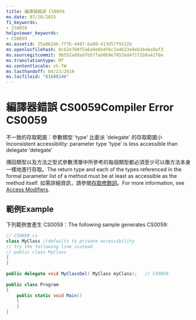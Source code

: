 ```yaml
---
title: 編譯器錯誤 CS0059
ms.date: 07/20/2015
f1_keywords:
- CS0059
helpviewer_keywords:
- CS0059
ms.assetid: 25a8624b-7f7b-4487-ba80-413d57f9132b
ms.openlocfilehash: 0cb2e760f5a6a9e6b4f6c1e4623e8eb3be6a9af3
ms.sourcegitcommit: 9b552addadfb57fab0b9e7852ed4f1f1b8a42f8e
ms.translationtype: MT
ms.contentlocale: zh-TW
ms.lasthandoff: 04/23/2019
ms.locfileid: "61688146"
---
```

# <a name="compiler-error-cs0059"></a><span data-ttu-id="5d985-102">編譯器錯誤 CS0059</span><span class="sxs-lookup"><span data-stu-id="5d985-102">Compiler Error CS0059</span></span>
<span data-ttu-id="5d985-103">不一致的存取範圍：參數類型 'type' 比委派 'delegate' 的存取範圍小</span><span class="sxs-lookup"><span data-stu-id="5d985-103">Inconsistent accessibility: parameter type 'type' is less accessible than delegate 'delegate'</span></span>  
  
 <span data-ttu-id="5d985-104">傳回類型以及方法之型式參數清單中所參考的每個類型都必須至少可以像方法本身一樣地進行存取。</span><span class="sxs-lookup"><span data-stu-id="5d985-104">The return type and each of the types referenced in the formal parameter list of a method must be at least as accessible as the method itself.</span></span> <span data-ttu-id="5d985-105">如需詳細資訊，請參閱[存取修飾詞](../../csharp/programming-guide/classes-and-structs/access-modifiers.md)。</span><span class="sxs-lookup"><span data-stu-id="5d985-105">For more information, see [Access Modifiers](../../csharp/programming-guide/classes-and-structs/access-modifiers.md).</span></span>  
  
## <a name="example"></a><span data-ttu-id="5d985-106">範例</span><span class="sxs-lookup"><span data-stu-id="5d985-106">Example</span></span>  
 <span data-ttu-id="5d985-107">下列範例會產生 CS0059：</span><span class="sxs-lookup"><span data-stu-id="5d985-107">The following sample generates CS0059:</span></span>  
  
```csharp  
// CS0059.cs  
class MyClass //defaults to private accessibility  
// try the following line instead  
// public class MyClass  
{  
}  
  
public delegate void MyClassDel( MyClass myClass);   // CS0059  
  
public class Program  
{  
    public static void Main()  
    {  
    }  
}  
```

